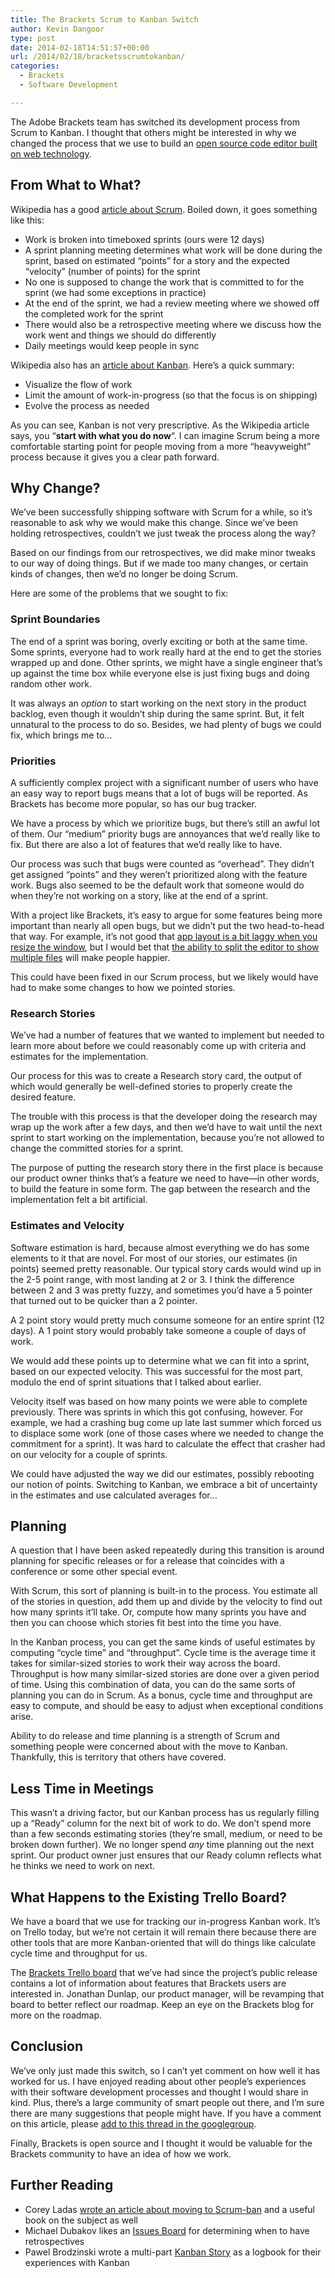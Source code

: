 ```yaml
---
title: The Brackets Scrum to Kanban Switch
author: Kevin Dangoor
type: post
date: 2014-02-18T14:51:57+00:00
url: /2014/02/18/bracketsscrumtokanban/
categories:
  - Brackets
  - Software Development

---
```

The Adobe Brackets team has switched its development process from Scrum to Kanban. I thought that others might be interested in why we changed the process that we use to build an [open source code editor built on web technology][1].

## From What to What?

Wikipedia has a good [article about Scrum][2]. Boiled down, it goes something like this:

  * Work is broken into timeboxed sprints (ours were 12 days)
  * A sprint planning meeting determines what work will be done during the sprint, based on estimated &#8220;points&#8221; for a story and the expected &#8220;velocity&#8221; (number of points) for the sprint
  * No one is supposed to change the work that is committed to for the sprint (we had some exceptions in practice)
  * At the end of the sprint, we had a review meeting where we showed off the completed work for the sprint
  * There would also be a retrospective meeting where we discuss how the work went and things we should do differently
  * Daily meetings would keep people in sync

Wikipedia also has an [article about Kanban][3]. Here&#8217;s a quick summary:

  * Visualize the flow of work
  * Limit the amount of work-in-progress (so that the focus is on shipping)
  * Evolve the process as needed

As you can see, Kanban is not very prescriptive. As the Wikipedia article says, you &#8220;**start with what you do now**&#8220;. I can imagine Scrum being a more comfortable starting point for people moving from a more &#8220;heavyweight&#8221; process because it gives you a clear path forward.

## Why Change?

We&#8217;ve been successfully shipping software with Scrum for a while, so it&#8217;s reasonable to ask why we would make this change. Since we&#8217;ve been holding retrospectives, couldn&#8217;t we just tweak the process along the way?

Based on our findings from our retrospectives, we did make minor tweaks to our way of doing things. But if we made too many changes, or certain kinds of changes, then we&#8217;d no longer be doing Scrum.

Here are some of the problems that we sought to fix:

### Sprint Boundaries

The end of a sprint was boring, overly exciting or both at the same time. Some sprints, everyone had to work really hard at the end to get the stories wrapped up and done. Other sprints, we might have a single engineer that&#8217;s up against the time box while everyone else is just fixing bugs and doing random other work.

It was always an _option_ to start working on the next story in the product backlog, even though it wouldn&#8217;t ship during the same sprint. But, it felt unnatural to the process to do so. Besides, we had plenty of bugs we could fix, which brings me to&#8230;

### Priorities

A sufficiently complex project with a significant number of users who have an easy way to report bugs means that a lot of bugs will be reported. As Brackets has become more popular, so has our bug tracker.

We have a process by which we prioritize bugs, but there&#8217;s still an awful lot of them. Our &#8220;medium&#8221; priority bugs are annoyances that we&#8217;d really like to fix. But there are also a lot of features that we&#8217;d really like to have.

Our process was such that bugs were counted as &#8220;overhead&#8221;. They didn&#8217;t get assigned &#8220;points&#8221; and they weren&#8217;t prioritized along with the feature work. Bugs also seemed to be the default work that someone would do when they&#8217;re not working on a story, like at the end of a sprint.

With a project like Brackets, it&#8217;s easy to argue for some features being more important than nearly all open bugs, but we didn&#8217;t put the two head-to-head that way. For example, it&#8217;s not good that [app layout is a bit laggy when you resize the window][4], but I would bet that [the ability to split the editor to show multiple files][5] will make people happier.

This could have been fixed in our Scrum process, but we likely would have had to make some changes to how we pointed stories.

### Research Stories

We&#8217;ve had a number of features that we wanted to implement but needed to learn more about before we could reasonably come up with criteria and estimates for the implementation.

Our process for this was to create a Research story card, the output of which would generally be well-defined stories to properly create the desired feature.

The trouble with this process is that the developer doing the research may wrap up the work after a few days, and then we&#8217;d have to wait until the next sprint to start working on the implementation, because you&#8217;re not allowed to change the committed stories for a sprint.

The purpose of putting the research story there in the first place is because our product owner thinks that&#8217;s a feature we need to have—in other words, to build the feature in some form. The gap between the research and the implementation felt a bit artificial.

### Estimates and Velocity

Software estimation is hard, because almost everything we do has some elements to it that are novel. For most of our stories, our estimates (in points) seemed pretty reasonable. Our typical story cards would wind up in the 2-5 point range, with most landing at 2 or 3. I think the difference between 2 and 3 was pretty fuzzy, and sometimes you&#8217;d have a 5 pointer that turned out to be quicker than a 2 pointer.

A 2 point story would pretty much consume someone for an entire sprint (12 days). A 1 point story would probably take someone a couple of days of work.

We would add these points up to determine what we can fit into a sprint, based on our expected velocity. This was successful for the most part, modulo the end of sprint situations that I talked about earlier.

Velocity itself was based on how many points we were able to complete previously. There was sprints in which this got confusing, however. For example, we had a crashing bug come up late last summer which forced us to displace some work (one of those cases where we needed to change the commitment for a sprint). It was hard to calculate the effect that crasher had on our velocity for a couple of sprints.

We could have adjusted the way we did our estimates, possibly rebooting our notion of points. Switching to Kanban, we embrace a bit of uncertainty in the estimates and use calculated averages for&#8230;

## Planning

A question that I have been asked repeatedly during this transition is around planning for specific releases or for a release that coincides with a conference or some other special event.

With Scrum, this sort of planning is built-in to the process. You estimate all of the stories in question, add them up and divide by the velocity to find out how many sprints it&#8217;ll take. Or, compute how many sprints you have and then you can choose which stories fit best into the time you have.

In the Kanban process, you can get the same kinds of useful estimates by computing &#8220;cycle time&#8221; and &#8220;throughput&#8221;. Cycle time is the average time it takes for similar-sized stories to work their way across the board. Throughput is how many similar-sized stories are done over a given period of time. Using this combination of data, you can do the same sorts of planning you can do in Scrum. As a bonus, cycle time and throughput are easy to compute, and should be easy to adjust when exceptional conditions arise.

Ability to do release and time planning is a strength of Scrum and something people were concerned about with the move to Kanban. Thankfully, this is territory that others have covered.

## Less Time in Meetings

This wasn&#8217;t a driving factor, but our Kanban process has us regularly filling up a &#8220;Ready&#8221; column for the next bit of work to do. We don&#8217;t spend more than a few seconds estimating stories (they&#8217;re small, medium, or need to be broken down further). We no longer spend _any_ time planning out the next sprint. Our product owner just ensures that our Ready column reflects what he thinks we need to work on next.

## What Happens to the Existing Trello Board?

We have a board that we use for tracking our in-progress Kanban work. It&#8217;s on Trello today, but we&#8217;re not certain it will remain there because there are other tools that are more Kanban-oriented that will do things like calculate cycle time and throughput for us.

The [Brackets Trello board][6] that we&#8217;ve had since the project&#8217;s public release contains a lot of information about features that Brackets users are interested in. Jonathan Dunlap, our product manager, will be revamping that board to better reflect our roadmap. Keep an eye on the Brackets blog for more on the roadmap.

## Conclusion

We&#8217;ve only just made this switch, so I can&#8217;t yet comment on how well it has worked for us. I have enjoyed reading about other people&#8217;s experiences with their software development processes and thought I would share in kind. Plus, there&#8217;s a large community of smart people out there, and I&#8217;m sure there are many suggestions that people might have. If you have a comment on this article, please [add to this thread in the googlegroup][7].

Finally, Brackets is open source and I thought it would be valuable for the Brackets community to have an idea of how we work.

## Further Reading

  * Corey Ladas [wrote an article about moving to Scrum-ban][8] and a useful book on the subject as well
  * Michael Dubakov likes an [Issues Board][9] for determining when to have retrospectives
  * Pawel Brodzinski wrote a multi-part [Kanban Story][10] as a logbook for their experiences with Kanban

 [1]: http://brackets.io
 [2]: http://en.wikipedia.org/wiki/Scrum_&#40;software_development&#41;
 [3]: http://en.wikipedia.org/wiki/Kanban_&#40;development&#41;
 [4]: https://github.com/adobe/brackets/issues/4128
 [5]: https://trello.com/c/8YAFyAZD/500-8-split-view-multiple-documents
 [6]: https://trello.com/b/LCDud1Nd/brackets
 [7]: https://groups.google.com/forum/#!topic/brackets-dev/tfxP18-2Yts
 [8]: http://leansoftwareengineering.com/ksse/scrum-ban/
 [9]: http://www.targetprocess.com/blog/2010/11/development-practice-retrospectives-in-kanban.html
 [10]: http://brodzinski.com/2009/10/kanban-story.html